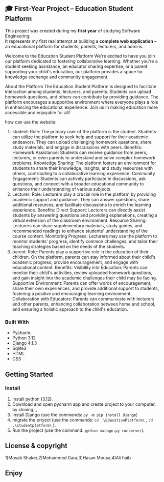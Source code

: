 ## 🎓 First-Year Project – Education Student Platform

This project was created during my **first year** of studying Software Engineering.  
It represents my first real attempt at building a **complete web application** – an educational platform for students, parents, lecturers, and admins.

Welcome to the Education Student Platform
We're excited to have you join our platform dedicated to fostering collaborative learning. Whether you're a student seeking assistance, an educator sharing expertise, or a parent supporting your child's education, our platform provides a space for knowledge exchange and community engagement.

About the Platform
The Education Student Platform is designed to facilitate interaction among students, lecturers, and parents. Students can upload homework questions, and others can contribute by providing guidance. The platform encourages a supportive environment where everyone plays a role in enhancing the educational experience. Join us in making education more accessible and enjoyable for all!


how can use the website:
1. student: Role: The primary user of the platform is the student. Students can utilize the platform to seek help and support for their academic endeavors. They can upload challenging homework questions, share study materials, and engage in discussions with peers. Benefits: Homework Assistance: Students can receive guidance from peers, lecturers, or even parents to understand and solve complex homework problems. Knowledge Sharing: The platform fosters an environment for students to share their knowledge, insights, and study resources with others, contributing to a collaborative learning experience. Community Engagement: Students can actively participate in discussions, ask questions, and connect with a broader educational community to enhance their understanding of various subjects.
2. Lecturer: Role: Lecturers play a crucial role in the platform by providing academic support and guidance. They can answer questions, share additional resources, and facilitate discussions to enrich the learning experience. Benefits: Direct Support: Lecturers can directly assist students by answering questions and providing explanations, creating a virtual extension of the classroom environment. Resource Sharing: Lecturers can share supplementary materials, study guides, and recommended readings to enhance students' understanding of the course content. Monitoring Progress: Lecturers may use the platform to monitor students' progress, identify common challenges, and tailor their teaching strategies based on the needs of the students.
3. parent: Role: Parents play a supportive role in the education of their children. On the platform, parents can stay informed about their child's academic progress, provide encouragement, and engage with educational content. Benefits: Visibility into Education: Parents can monitor their child's activities, review uploaded homework questions, and gain insight into the academic challenges their child may be facing. Supportive Environment: Parents can offer words of encouragement, share their own experiences, and provide additional support to students, fostering a positive and encouraging learning environment. Collaboration with Educators: Parents can communicate with lecturers and other parents, enhancing collaboration between home and school, and ensuring a holistic approach to the child's education.


### Built With
- Pycharm.
- Python 3.12
- Django 4.1.3
- Sqlite3
- HTML
- CSS


<!-- GETTING STARTED -->
## Getting Started

### Install

1. Install python (3.12).
2. Download and open pycharm app and create project to your computer. by cloning,,,
3. Install Django (use the commands: ```py -m pip install Django```)
4. migrate the project (use the commands: ```cd .\EducationPlatform\``` , ```cd .\studentplatform\``` ).
5. Run the project (use the command: ```python manage.py runserver```).


## License & copyright
1)Mosab Shaker,2)Mohammed Gara,3)Hasan Mousa,4)Ali haib

## Enjoy